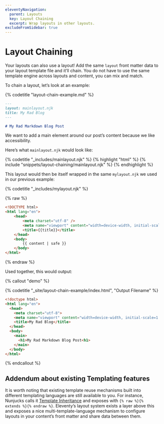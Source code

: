 ```yaml
---
eleventyNavigation:
  parent: Layouts
  key: Layout Chaining
  excerpt: Wrap layouts in other layouts.
excludeFromSidebar: true
---
```


# Layout Chaining

Your layouts can also use a layout! Add the same `layout` front matter data to your layout template file and it’ll chain. You do not have to use the same template engine across layouts and content, you can mix and match.

To chain a layout, let’s look at an example:

{% codetitle "layout-chain-example.md" %}

```markdown
---
layout: mainlayout.njk
title: My Rad Blog
---

# My Rad Markdown Blog Post
```

We want to add a main element around our post’s content because we like accessibility.

Here’s what `mainlayout.njk` would look like:

{% codetitle "_includes/mainlayout.njk" %}
{% highlight "html" %}
{% include "snippets/layout-chaining/mainlayout.njk" %}
{% endhighlight %}

This layout would then be itself wrapped in the same `mylayout.njk` we used in our previous example:

{% codetitle "_includes/mylayout.njk" %}

{% raw %}

```html
<!DOCTYPE html>
<html lang="en">
	<head>
		<meta charset="utf-8" />
		<meta name="viewport" content="width=device-width, initial-scale=1.0" />
		<title>{{title}}</title>
	</head>
	<body>
		{{ content | safe }}
	</body>
</html>
```

{% endraw %}

Used together, this would output:

{% callout "demo" %}

{% codetitle "_site/layout-chain-example/index.html", "Output Filename" %}

```html
<!doctype html>
<html lang="en">
  <head>
    <meta charset="utf-8">
    <meta name="viewport" content="width=device-width, initial-scale=1.0">
    <title>My Rad Blog</title>
  </head>
  <body>
    <main>
      <h1>My Rad Markdown Blog Post<h1>
    </main>
  </body>
</html>
```

{% endcallout %}

## Addendum about existing Templating features

It is worth noting that existing template reuse mechanisms built into different templating languages are still available to you. For instance, Nunjucks calls it [Template Inheritance](https://mozilla.github.io/nunjucks/templating.html#template-inheritance) and exposes with `{% raw %}{% extends %}{% endraw %}`. Eleventy’s layout system exists a layer above this and exposes a nice multi-template-language mechanism to configure layouts in your content’s front matter and share data between them.
